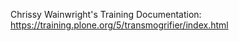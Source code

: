 Chrissy Wainwright's Training Documentation:
https://training.plone.org/5/transmogrifier/index.html
